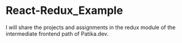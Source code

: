 # React-Redux_Example

I will share the projects and assignments in the redux module of the intermediate frontend path of Patika.dev.
